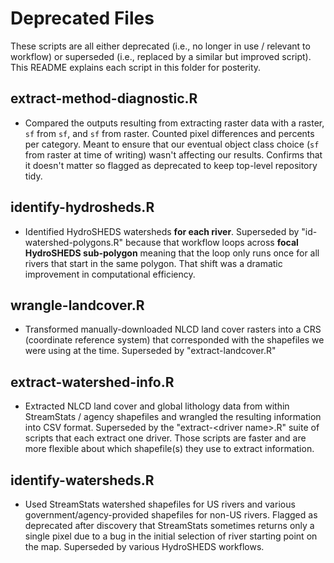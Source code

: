 # Deprecated Files

These scripts are all either deprecated (i.e., no longer in use / relevant to workflow) or superseded (i.e., replaced by a similar but improved script). This README explains each script in this folder for posterity.

## extract-method-diagnostic.R

- Compared the outputs resulting from extracting raster data with a raster, `sf` from `sf`, and `sf` from raster. Counted pixel differences and percents per category. Meant to ensure that our eventual object class choice (`sf` from raster at time of writing) wasn't affecting our results. Confirms that it doesn't matter so flagged as deprecated to keep top-level repository tidy.

## identify-hydrosheds.R

- Identified HydroSHEDS watersheds **for each river**. Superseded by "id-watershed-polygons.R" because that workflow loops across **focal HydroSHEDS sub-polygon** meaning that the loop only runs once for all rivers that start in the same polygon. That shift was a dramatic improvement in computational efficiency.

## wrangle-landcover.R

- Transformed manually-downloaded NLCD land cover rasters into a CRS (coordinate reference system) that corresponded with the shapefiles we were using at the time. Superseded by "extract-landcover.R"

## extract-watershed-info.R

- Extracted NLCD land cover and global lithology data from within StreamStats / agency shapefiles and wrangled the resulting information into CSV format. Superseded by the "extract-\<driver name\>.R" suite of scripts that each extract one driver. Those scripts are faster and are more flexible about which shapefile(s) they use to extract information.

## identify-watersheds.R

- Used StreamStats watershed shapefiles for US rivers and various government/agency-provided shapefiles for non-US rivers. Flagged as deprecated after discovery that StreamStats sometimes returns only a single pixel due to a bug in the initial selection of river starting point on the map. Superseded by various HydroSHEDS workflows.